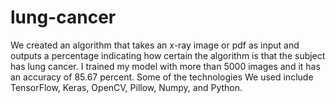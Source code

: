 # lung-cancer
We created an algorithm that takes an x-ray image or pdf as input and outputs a percentage indicating how certain the algorithm is that the subject has lung cancer. I trained my model with more than 5000 images and it has an accuracy of 85.67 percent. Some of the technologies We used include TensorFlow, Keras, OpenCV, Pillow, Numpy, and Python.
